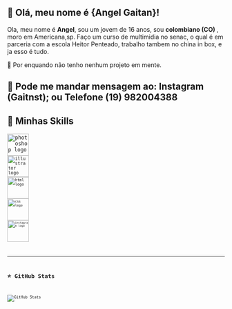 ## 💜 Olá, meu nome é {Angel Gaitan}!

Ola, meu nome é <b>Angel</b>, sou um jovem de 16 anos, sou <b> colombiano (CO) </b>, moro em Americana,sp.
Faço um curso de multimidia
no senac, o qual é em parceria com a escola Heitor Penteado, trabalho tambem no china in box,
e ja esso é tudo.

🔭 Por enquando não tenho nenhum projeto em mente.
 
💬 Pode me mandar mensagem ao: Instagram (Gaitnst); ou Telefone (19) 982004388
---

## 🚀 Minhas Skills

<code><img src="https://skillicons.dev/icons?i=photoshop" height="50" alt="photoshop logo" />
<code><img src="https://skillicons.dev/icons?i=illustrator" height="50" alt="illustrator logo" />
<code><img src="https://skillicons.dev/icons?i=html" height="50" alt="html logo" />
<code><img src="https://skillicons.dev/icons?i=css" height="50" alt="css logo" />
<code><img src="https://skillicons.dev/icons?i=instagram" height="50" alt="instagram logo" />

---

## ⭐ GitHub Stats

![GitHub Stats](https://github-readme-stats.vercel.app/api?username=Gaitan&show_icons=true&theme=dark)</code>